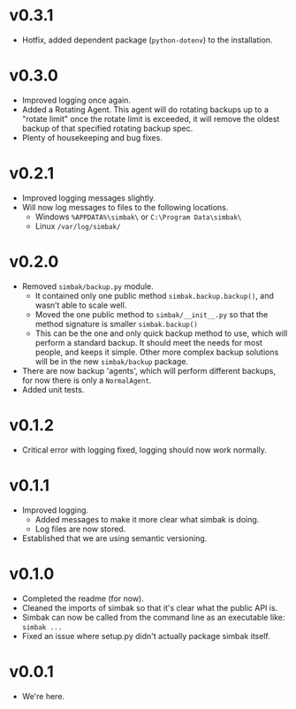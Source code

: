 # v0.3.1
- Hotfix, added dependent package (`python-dotenv`) to the installation.

# v0.3.0
- Improved logging once again.
- Added a Rotating Agent. This agent will do rotating backups up to a
"rotate limit" once the rotate limit is exceeded, it will remove the
oldest backup of that specified rotating backup spec.
- Plenty of housekeeping and bug fixes.

# v0.2.1
- Improved logging messages slightly.
- Will now log messages to files to the following locations.
    - Windows `%APPDATA%\simbak\` or `C:\Program Data\simbak\`
    - Linux `/var/log/simbak/`

# v0.2.0
- Removed `simbak/backup.py` module.
    - It contained only one public method `simbak.backup.backup()`, and
    wasn’t able to scale well.
    - Moved the one public method to `simbak/__init__.py` so that the
    method signature is smaller `simbak.backup()`
    - This can be the one and only quick backup method to use, which
    will perform a standard backup. It should meet the needs for most
    people, and keeps it simple. Other more complex backup solutions
    will be in the new `simbak/backup` package.
- There are now backup 'agents', which will perform different backups,
for now there is only a `NormalAgent`.
- Added unit tests.

# v0.1.2
- Critical error with logging fixed, logging should now work normally.

# v0.1.1
- Improved logging.
    - Added messages to make it more clear what simbak is doing.
    - Log files are now stored.
- Established that we are using semantic versioning.

# v0.1.0
- Completed the readme (for now).
- Cleaned the imports of simbak so that it's clear what the public API
is.
- Simbak can now be called from the command line as an executable like:
`simbak ...`
- Fixed an issue where setup.py didn't actually package simbak itself.

# v0.0.1
- We're here.